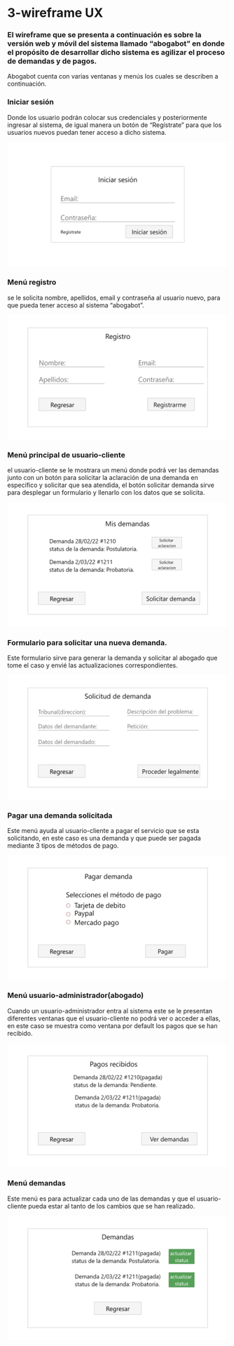 # 3-wireframe UX

### El wireframe que se presenta a continuación es sobre la versión web y móvil del sistema llamado “abogabot” en donde el propósito de desarrollar dicho sistema es agilizar el proceso de demandas y de pagos.

Abogabot cuenta con varias ventanas y menús los cuales se describen a continuación.

### Iniciar sesión

Donde los usuario podrán colocar sus credenciales y posteriormente ingresar al sistema, de igual manera un botón de “Regístrate” para que los usuarios nuevos puedan tener acceso a dicho sistema.

![Untitled](3-wirefram%20a2367/Untitled.png)

### Menú registro

se le solicita nombre, apellidos, email y contraseña al usuario nuevo, para que pueda tener acceso al sistema “abogabot”.

![Untitled](3-wirefram%20a2367/Untitled%201.png)

### Menú principal de usuario-cliente

el usuario-cliente se le mostrara un menú donde podrá ver las demandas junto con un botón para solicitar la aclaración de una demanda en especifico y solicitar que sea atendida, el botón solicitar demanda sirve para desplegar un formulario y llenarlo con los datos que se solicita.

![Untitled](3-wirefram%20a2367/Untitled%202.png)

### Formulario para solicitar una nueva demanda.

Este formulario sirve para generar la demanda y solicitar al abogado que tome el caso y envié las actualizaciones correspondientes. 

![Untitled](3-wirefram%20a2367/Untitled%203.png)

### Pagar una demanda solicitada

Este menú ayuda al usuario-cliente a pagar el servicio que se esta solicitando, en este caso es una demanda y que puede ser pagada mediante 3 tipos de métodos de pago.

![Untitled](3-wirefram%20a2367/Untitled%204.png)

### Menú usuario-administrador(abogado)

Cuando un usuario-administrador entra al sistema este se le presentan diferentes ventanas que el usuario-cliente no podrá ver o acceder a ellas, en este caso se muestra como ventana por default los pagos que se han recibido.

![Untitled](3-wirefram%20a2367/Untitled%205.png)

### Menú demandas

Este menú es para actualizar cada uno de las demandas y que el usuario-cliente pueda estar al tanto de los cambios que se han realizado.

![Untitled](3-wirefram%20a2367/Untitled%206.png)